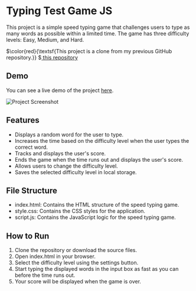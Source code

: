 # Typing Test Game JS
This project is a simple speed typing game that challenges users to type as many words as possible within a limited time. The game has three difficulty levels: Easy, Medium, and Hard.

$\color{red}{\textsf{This project is a clone from my previous GitHub repository.}} $<a href="https://github.com/PharadolBrown/PortfolioJavascript/tree/main/SpeedTypingGame" traget="_blank">  this repository</a>

## Demo
You can see a live demo of the project [here](https://pharadol.github.io/typing-test-game-js/).

![Project Screenshot](https://img2.pic.in.th/pic/speed-typing-game.png)

## Features
- Displays a random word for the user to type.
- Increases the time based on the difficulty level when the user types the correct word.
- Tracks and displays the user's score.
- Ends the game when the time runs out and displays the user's score.
- Allows users to change the difficulty level.
- Saves the selected difficulty level in local storage.

## File Structure
- index.html: Contains the HTML structure of the speed typing game.
- style.css: Contains the CSS styles for the application.
- script.js: Contains the JavaScript logic for the speed typing game.

## How to Run
1. Clone the repository or download the source files.
2. Open index.html in your browser.
3. Select the difficulty level using the settings button.
4. Start typing the displayed words in the input box as fast as you can before the time runs out.
5. Your score will be displayed when the game is over.
